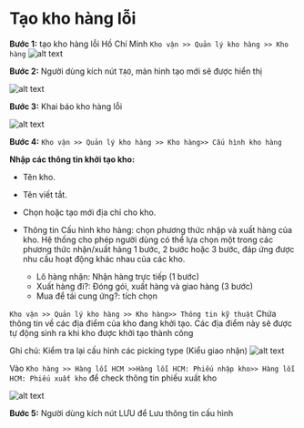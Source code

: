 # Tạo kho hàng lỗi

**Bước 1:** tạo kho hàng lỗi Hồ Chí Minh  ```Kho vận >> Quản lý kho hàng >> Kho hàng```
![alt text](./ảnh1/image-16.png)

**Bước 2:** Người dùng kích nút ```TẠO```, màn hình tạo mới sẽ được hiển thị

![alt text](./ảnh1/image-17.png)

**Bước 3:** Khai báo kho hàng lỗi

![alt text](./ảnh1/image-18.png)

**Bước 4:**  ```Kho vận >> Quản lý kho hàng >> Kho hàng>> Cấu hình kho hàng```

**Nhập các thông tin khởi tạo kho:**

+ Tên kho.

+ Tên viết tắt.

+ Chọn hoặc tạo mới địa chỉ cho kho.

+ Thông tin Cấu hình kho hàng: chọn phương thức nhập và xuất hàng của kho. Hệ thống cho phép người dùng có thể lựa chọn một trong các phương thức nhận/xuất hàng 1 bước, 2 bước hoặc 3 bước, đáp ứng được nhu cầu hoạt động khác nhau của các kho.
    + Lô hàng nhận: Nhận hàng trực tiếp (1 bước)
    + Xuất hàng đi?: Đóng gói, xuất hàng và giao hàng (3 bước)
    + Mua để tái cung ứng?: tích chọn


```Kho vận >> Quản lý kho hàng >> Kho hàng>> Thông tin kỹ thuật```
Chứa thông tin về các địa điểm của kho đang khởi tạo. Các địa điểm này sẽ được tự động sinh ra khi kho được khởi tạo thành công
 
Ghi chú: Kiểm tra lại cấu hình các picking type (Kiểu giao nhận)
![alt text](./ảnh1/image-20.png)

Vào ```Kho hàng >> Hàng lỗi HCM >>Hàng lỗi HCM: Phiếu nhập kho>> Hàng lỗi HCM: Phiếu xuất kho``` để check thông tin phiếu xuất kho

![alt text](./ảnh1/image-21.png)

**Bước 5:** Người dùng kích nút LƯU để Lưu thông tin cấu hình

